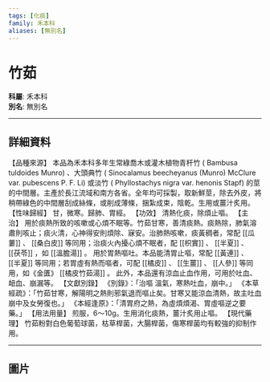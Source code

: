 ```yaml
---
tags: [化痰]
family: 禾本科
aliases: [無別名]
---
```


# 竹茹

**科屬**: 禾本科  
**別名**: 無別名  

---

## 詳細資料
【品種來源】
本品為禾本科多年生常綠喬木或灌木植物青杆竹 (
Bambusa tuldoides
Munro) 、大頭典竹 (
Sinocalamus beecheyanus
(Munro) McClure var. pubescens P. F. Li) 或淡竹 (
Phyllostachys nigra
var. henonis Stapf) 的莖的中間層。主產於長江流域和南方各省。全年均可採製，取新鮮莖，除去外皮，將稍帶綠色的中間層刮成絲條，或削成薄條，捆紮成束，陰乾。生用或薑汁炙用。
【性味歸經】
甘，微寒。歸肺、胃經。
【功效】
清熱化痰，除煩止嘔。
【主治】
用於痰熱所致的咳嗽或心煩不眠等。竹茹甘寒，善清痰熱。痰熱除，肺氣溶肅則咳止；痰火清，心神得安則煩除、寐安。治肺熱咳嗽，痰黃稠者，常配 [[瓜蔞]] 、 [[桑白皮]] 等同用；治痰火內擾心煩不眠者，配 [[枳實]] 、 [[半夏]] 、 [[茯苓]] ，如 [[溫膽湯]] 。
用於胃熱嘔吐。本品能清胃止嘔，常配 [[黃連]] 、 [[半夏]] 等同用；若胃虛有熱而嘔者，可配 [[橘皮]] 、 [[生薑]] 、 [[人參]] 等同用，如《金匱》 [[橘皮竹茹湯]] 。
此外，本品還有涼血止血作用，可用於吐血、衄血、崩漏等。
【文獻別錄】
《別錄》：「治嘔 溫氣，寒熱吐血，崩中。」
《本草經疏》：「竹茹甘寒，解陽明之熱則邪氣退而嘔止矣。甘寒又能涼血清熱，故主吐血崩中及女勞復也。」
《本經逢原》：「清胃府之熱，為虛煩煩渴、胃虛嘔逆之要藥。」
【用法用量】
煎服，6～10g。生用消化痰熱，薑汁炙用止嘔。
【現代藥理】
竹茹粉對白色葡萄球菌，枯草桿菌，大腸桿菌，傷寒桿菌均有較強的抑制作用。

---

## 圖片
